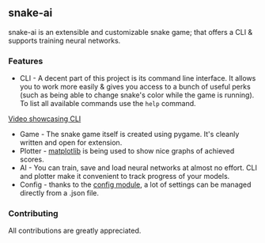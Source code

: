 ## snake-ai
snake-ai is an extensible and customizable snake game; that offers a CLI & supports training neural networks.

### Features
- CLI - A decent part of this project is its command line interface. It allows you to work more easily & gives you access to a bunch of useful perks (such as being able to change snake's color while the game is running). To list all available commands use the `help` command.

[Video showcasing CLI](https://github.com/Khenziii/snake-ai/assets/126098761/04e4ddc7-174c-4617-88ad-d94130e8e7a9)

- Game - The snake game itself is created using pygame. It's cleanly written and open for extension.
- Plotter - [matplotlib](https://matplotlib.org/) is being used to show nice graphs of achieved scores.
- AI - You can train, save and load neural networks at almost no effort. CLI and plotter make it convenient to track progress of your models.
- Config - thanks to the [config module](https://github.com/Khenziii/snake-ai/blob/master/config/config.py), a lot of settings can be managed directly from a .json file.

### Contributing
All contributions are greatly appreciated.
